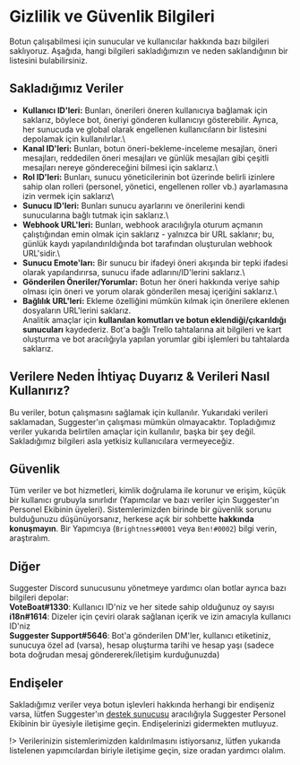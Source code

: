 # Gizlilik ve Güvenlik Bilgileri
Botun çalışabilmesi için sunucular ve kullanıcılar hakkında bazı bilgileri saklıyoruz. Aşağıda, hangi bilgileri sakladığımızın ve neden saklandığının bir listesini bulabilirsiniz.

## Sakladığımız Veriler

- **Kullanıcı ID'leri:** Bunları, önerileri öneren kullanıcıya bağlamak için saklarız, böylece bot, öneriyi gönderen kullanıcıyı gösterebilir. Ayrıca, her sunucuda ve global olarak engellenen kullanıcıların bir listesini depolamak için kullanılırlar.\
- **Kanal ID'leri:** Bunları, botun öneri-bekleme-inceleme mesajları, öneri mesajları, reddedilen öneri mesajları ve günlük mesajları gibi çeşitli mesajları nereye göndereceğini bilmesi için saklarız.\
- **Rol ID'leri:** Bunları, sunucu yöneticilerinin bot üzerinde belirli izinlere sahip olan rolleri (personel, yönetici, engellenen roller vb.) ayarlamasına izin vermek için saklarız\
- **Sunucu ID'leri:** Bunları sunucu ayarlarını ve önerilerini kendi sunucularına bağlı tutmak için saklarız.\
- **Webhook URL'leri:** Bunları, webhook aracılığıyla oturum açmanın çalıştığından emin olmak için saklarız - yalnızca bir URL saklanır; bu, günlük kaydı yapılandırıldığında bot tarafından oluşturulan webhook URL'sidir.\
- **Sunucu Emote'ları:** Bir sunucu bir ifadeyi öneri akışında bir tepki ifadesi olarak yapılandırırsa, sunucu ifade adlarını/ID'lerini saklarız.\
- **Gönderilen Öneriler/Yorumlar:** Botun her öneri hakkında veriye sahip olması için öneri ve yorum olarak gönderilen mesaj içeriğini saklarız.\
- **Bağlılık URL'leri:** Ekleme özelliğini mümkün kılmak için önerilere eklenen dosyaların URL'lerini saklarız.\
Analitik amaçlar için **kullanılan komutları ve botun eklendiği/çıkarıldığı sunucuları** kaydederiz.
Bot'a bağlı Trello tahtalarına ait bilgileri ve kart oluşturma ve bot aracılığıyla yapılan yorumlar gibi işlemleri bu tahtalarda saklarız.

## Verilere Neden İhtiyaç Duyarız & Verileri Nasıl Kullanırız?
Bu veriler, botun çalışmasını sağlamak için kullanılır. Yukarıdaki verileri saklamadan, Suggester'ın çalışması mümkün olmayacaktır. Topladığımız veriler yukarıda belirtilen amaçlar için kullanılır, başka bir şey değil. Sakladığımız bilgileri asla yetkisiz kullanıcılara vermeyeceğiz.
 
## Güvenlik
Tüm veriler ve bot hizmetleri, kimlik doğrulama ile korunur ve erişim, küçük bir kullanıcı grubuyla sınırlıdır (Yapımcılar ve bazı veriler için Suggester'ın Personel Ekibinin üyeleri). Sistemlerimizden birinde bir güvenlik sorunu bulduğunuzu düşünüyorsanız, herkese açık bir sohbette **hakkında konuşmayın**. Bir Yapımcıya (`Brightness#0001` veya `Ben!#0002`) bilgi verin, araştıralım.

## Diğer
Suggester Discord sunucusunu yönetmeye yardımcı olan botlar ayrıca bazı bilgileri depolar:\
**VoteBoat#1330**: Kullanıcı ID'niz ve her sitede sahip olduğunuz oy sayısı\
**i18n#1614**: Dizeler için çeviri olarak sağlanan içerik ve izin amacıyla kullanıcı ID'niz\
**Suggester Support#5646**: Bot'a gönderilen DM'ler, kullanıcı etiketiniz, sunucuya özel ad (varsa), hesap oluşturma tarihi ve hesap yaşı (sadece bota doğrudan mesaj göndererek/iletişim kurduğunuzda)

## Endişeler
Sakladığımız veriler veya botun işlevleri hakkında herhangi bir endişeniz varsa, lütfen Suggester'ın [destek sunucusu](https://suggester.js.org/support) aracılığıyla Suggester Personel Ekibinin bir üyesiyle iletişime geçin. Endişelerinizi gidermekten mutluyuz.

!> Verilerinizin sistemlerimizden kaldırılmasını istiyorsanız, lütfen yukarıda listelenen yapımcılardan biriyle iletişime geçin, size oradan yardımcı olalım.
